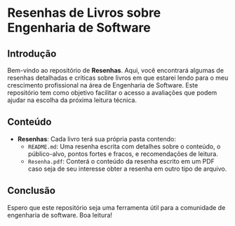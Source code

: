 # Resenhas de Livros sobre Engenharia de Software
## Introdução
Bem-vindo ao repositório de **Resenhas**. Aqui, você encontrará algumas de resenhas detalhadas e críticas sobre livros em que estarei lendo para o meu crescimento profissional na área de Engenharia de Software. Este repositório tem como objetivo facilitar o acesso a avaliações que podem ajudar na escolha da próxima leitura técnica.

## Conteúdo
- **Resenhas**: Cada livro terá sua própria pasta contendo:
  - `README.md`: Uma resenha escrita com detalhes sobre o conteúdo, o público-alvo, pontos fortes e fracos, e recomendações de leitura.
  - `Resenha.pdf`: Conterá o conteúdo da resenha escrito em um PDF caso seja de seu interesse obter a resenha em outro tipo de arquivo.

## Conclusão 
Espero que este repositório seja uma ferramenta útil para a comunidade de engenharia de software. Boa leitura!
